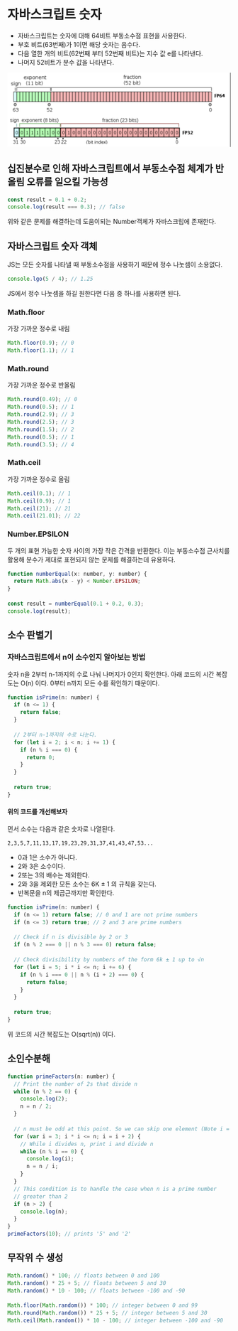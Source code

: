# 자바스크립트 숫자

- 자바스크립트는 숫자에 대해 64비트 부동소수점 표현을 사용한다.
- 부호 비트(63번째)가 1이면 해당 숫자는 음수다.
- 다음 열한 개의 비트(62번째 부터 52번째 비트)는 지수 값 e를 나타낸다.
- 나머지 52비트가 분수 값을 나타낸다.

![64bit](./assets/64bit.png)

## 십진분수로 인해 자바스크립트에서 부동소수점 체계가 반올림 오류를 일으킬 가능성

```js
const result = 0.1 + 0.2;
console.log(result === 0.3); // false
```

위와 같은 문제를 해결하는데 도움이되는 Number객체가 자바스크립에 존재한다.

## 자바스크립트 숫자 객체

JS는 모든 숫자를 나타낼 때 부동소수점을 사용하기 때문에 정수 나눗셈이 소용없다.

```js
console.lgo(5 / 4); // 1.25
```

JS에서 정수 나눗셈을 하길 원한다면 다음 중 하나를 사용하면 된다.

### Math.floor

가장 가까운 정수로 내림

```js
Math.floor(0.9); // 0
Math.floor(1.1); // 1
```

### Math.round

가장 가까운 정수로 반올림

```js
Math.round(0.49); // 0
Math.round(0.5); // 1
Math.round(2.9); // 3
Math.round(2.5); // 3
Math.round(1.5); // 2
Math.round(0.5); // 1
Math.round(3.5); // 4
```

### Math.ceil

가장 가까운 정수로 올림

```js
Math.ceil(0.1); // 1
Math.ceil(0.9); // 1
Math.ceil(21); // 21
Math.ceil(21.01); // 22
```

### Number.EPSILON

두 개의 표현 가능한 숫자 사이의 가장 작은 간격을 반환한다. 이는 부동소수점 근사치를 활용해 분수가 제대로
표현되지 않는 문제를 해결하는데 유용하다.

```js
function numberEqual(x: number, y: number) {
  return Math.abs(x - y) < Number.EPSILON;
}

const result = numberEqual(0.1 + 0.2, 0.3);
console.log(result);
```

## 소수 판별기

### 자바스크립트에서 n이 소수인지 알아보는 방법

숫자 n을 2부터 n-1까지의 수로 나눠 나머지가 0인지 확인한다.
아래 코드의 시간 복잡도는 O(n) 이다.
0부터 n까지 모든 수를 확인하기 때문이다.

```js
function isPrime(n: number) {
  if (n <= 1) {
    return false;
  }

  // 2부터 n-1까지의 수로 나눈다.
  for (let i = 2; i < n; i += 1) {
    if (n % i === 0) {
      return 0;
    }
  }

  return true;
}
```

#### 위의 코드를 개선해보자

먼서 소수는 다음과 같은 숫자로 나열된다.

```plain
2,3,5,7,11,13,17,19,23,29,31,37,41,43,47,53...
```

- 0과 1은 소수가 아니다.
- 2와 3은 소수이다.
- 2또는 3의 배수는 제외한다.
- 2와 3을 제외한 모든 소수는 6K ± 1 의 규칙을 갖는다.
- 반복문을 n의 제곱근까지만 확인한다.

```js
function isPrime(n: number) {
  if (n <= 1) return false; // 0 and 1 are not prime numbers
  if (n <= 3) return true; // 2 and 3 are prime numbers

  // Check if n is divisible by 2 or 3
  if (n % 2 === 0 || n % 3 === 0) return false;

  // Check divisibility by numbers of the form 6k ± 1 up to √n
  for (let i = 5; i * i <= n; i += 6) {
    if (n % i === 0 || n % (i + 2) === 0) {
      return false;
    }
  }

  return true;
}
```

위 코드의 시간 복잡도는 O(sqrt(n)) 이다.

## 소인수분해

```js
function primeFactors(n: number) {
  // Print the number of 2s that divide n
  while (n % 2 == 0) {
    console.log(2);
    n = n / 2;
  }

  // n must be odd at this point. So we can skip one element (Note i = i +2)
  for (var i = 3; i * i <= n; i = i + 2) {
    // While i divides n, print i and divide n
    while (n % i == 0) {
      console.log(i);
      n = n / i;
    }
  }
  // This condition is to handle the case when n is a prime number
  // greater than 2
  if (n > 2) {
    console.log(n);
  }
}
primeFactors(10); // prints '5' and '2'
```

## 무작위 수 생성

```js
Math.random() * 100; // floats between 0 and 100
Math.random() * 25 + 5; // floats between 5 and 30
Math.random() * 10 - 100; // floats between -100 and -90

Math.floor(Math.random()) * 100; // integer between 0 and 99
Math.round(Math.random()) * 25 + 5; // integer between 5 and 30
Math.ceil(Math.random()) * 10 - 100; // integer between -100 and -90
```
